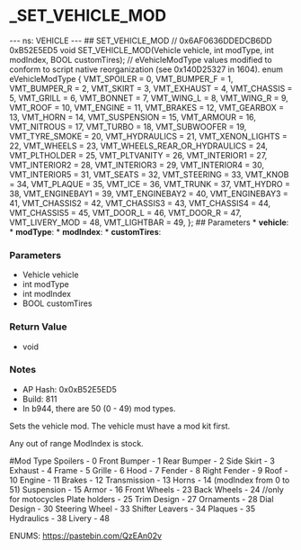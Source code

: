 # _SET_VEHICLE_MOD

--- ns: VEHICLE --- ## SET_VEHICLE_MOD  // 0x6AF0636DDEDCB6DD 0xB52E5ED5 void SET_VEHICLE_MOD(Vehicle vehicle, int modType, int modIndex, BOOL customTires);  // eVehicleModType values modified to conform to script native reorganization (see 0x140D25327 in 1604). enum eVehicleModType { VMT_SPOILER = 0, VMT_BUMPER_F = 1, VMT_BUMPER_R = 2, VMT_SKIRT = 3, VMT_EXHAUST = 4, VMT_CHASSIS = 5, VMT_GRILL = 6, VMT_BONNET = 7, VMT_WING_L = 8, VMT_WING_R = 9, VMT_ROOF = 10, VMT_ENGINE = 11, VMT_BRAKES = 12, VMT_GEARBOX = 13, VMT_HORN = 14, VMT_SUSPENSION = 15, VMT_ARMOUR = 16, VMT_NITROUS = 17, VMT_TURBO = 18, VMT_SUBWOOFER = 19, VMT_TYRE_SMOKE = 20, VMT_HYDRAULICS = 21, VMT_XENON_LIGHTS = 22, VMT_WHEELS = 23, VMT_WHEELS_REAR_OR_HYDRAULICS = 24, VMT_PLTHOLDER = 25, VMT_PLTVANITY = 26, VMT_INTERIOR1 = 27, VMT_INTERIOR2 = 28, VMT_INTERIOR3 = 29, VMT_INTERIOR4 = 30, VMT_INTERIOR5 = 31, VMT_SEATS = 32, VMT_STEERING = 33, VMT_KNOB = 34, VMT_PLAQUE = 35, VMT_ICE = 36, VMT_TRUNK = 37, VMT_HYDRO = 38, VMT_ENGINEBAY1 = 39, VMT_ENGINEBAY2 = 40, VMT_ENGINEBAY3 = 41, VMT_CHASSIS2 = 42, VMT_CHASSIS3 = 43, VMT_CHASSIS4 = 44, VMT_CHASSIS5 = 45, VMT_DOOR_L = 46, VMT_DOOR_R = 47, VMT_LIVERY_MOD = 48, VMT_LIGHTBAR = 49, };  ## Parameters * **vehicle**: * **modType**: * **modIndex**: * **customTires**:

### Parameters
* Vehicle vehicle
* int modType
* int modIndex
* BOOL customTires

### Return Value
* void

### Notes
* AP Hash: 0x0xB52E5ED5
* Build: 811
* In b944, there are 50 (0 - 49) mod types.

Sets the vehicle mod.
The vehicle must have a mod kit first.

Any out of range ModIndex is stock.

#Mod Type
Spoilers - 0
Front Bumper - 1
Rear Bumper - 2
Side Skirt - 3
Exhaust - 4
Frame - 5
Grille - 6
Hood - 7
Fender - 8
Right Fender - 9
Roof - 10
Engine - 11
Brakes - 12
Transmission - 13
Horns - 14 (modIndex from 0 to 51)
Suspension - 15
Armor - 16
Front Wheels - 23
Back Wheels - 24 //only for motocycles
Plate holders - 25
Trim Design - 27
Ornaments - 28
Dial Design - 30
Steering Wheel - 33
Shifter Leavers - 34
Plaques - 35
Hydraulics - 38
Livery - 48

ENUMS: https://pastebin.com/QzEAn02v

